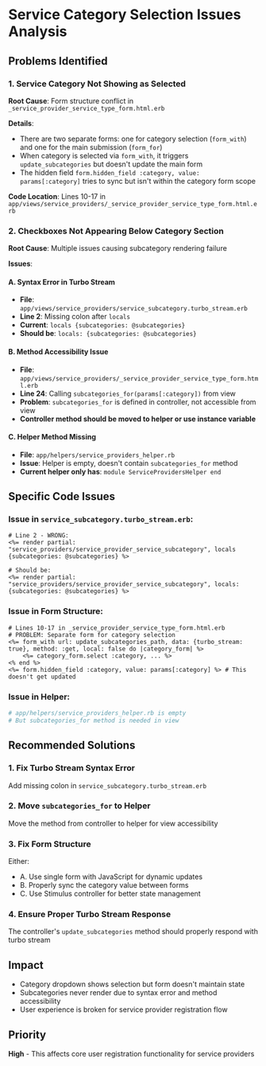 # Service Category Selection Issues Analysis

## Problems Identified

### 1. Service Category Not Showing as Selected

**Root Cause**: Form structure conflict in `_service_provider_service_type_form.html.erb`

**Details**:
- There are two separate forms: one for category selection (`form_with`) and one for the main submission (`form_for`)
- When category is selected via `form_with`, it triggers `update_subcategories` but doesn't update the main form
- The hidden field `form.hidden_field :category, value: params[:category]` tries to sync but isn't within the category form scope

**Code Location**: Lines 10-17 in `app/views/service_providers/_service_provider_service_type_form.html.erb`

### 2. Checkboxes Not Appearing Below Category Section

**Root Cause**: Multiple issues causing subcategory rendering failure

**Issues**:

#### A. Syntax Error in Turbo Stream
- **File**: `app/views/service_providers/service_subcategory.turbo_stream.erb`
- **Line 2**: Missing colon after `locals`
- **Current**: `locals {subcategories: @subcategories}`
- **Should be**: `locals: {subcategories: @subcategories}`

#### B. Method Accessibility Issue
- **File**: `app/views/service_providers/_service_provider_service_type_form.html.erb`
- **Line 24**: Calling `subcategories_for(params[:category])` from view
- **Problem**: `subcategories_for` is defined in controller, not accessible from view
- **Controller method should be moved to helper or use instance variable**

#### C. Helper Method Missing
- **File**: `app/helpers/service_providers_helper.rb`
- **Issue**: Helper is empty, doesn't contain `subcategories_for` method
- **Current helper only has**: `module ServiceProvidersHelper end`

## Specific Code Issues

### Issue in `service_subcategory.turbo_stream.erb`:
```erb
# Line 2 - WRONG:
<%= render partial: "service_providers/service_provider_service_subcategory", locals {subcategories: @subcategories} %>

# Should be:
<%= render partial: "service_providers/service_provider_service_subcategory", locals: {subcategories: @subcategories} %>
```

### Issue in Form Structure:
```erb
# Lines 10-17 in _service_provider_service_type_form.html.erb
# PROBLEM: Separate form for category selection
<%= form_with url: update_subcategories_path, data: {turbo_stream: true}, method: :get, local: false do |category_form| %>
    <%= category_form.select :category, ... %>
<% end %>
<%= form.hidden_field :category, value: params[:category] %> # This doesn't get updated
```

### Issue in Helper:
```ruby
# app/helpers/service_providers_helper.rb is empty
# But subcategories_for method is needed in view
```

## Recommended Solutions

### 1. Fix Turbo Stream Syntax Error
Add missing colon in `service_subcategory.turbo_stream.erb`

### 2. Move `subcategories_for` to Helper
Move the method from controller to helper for view accessibility

### 3. Fix Form Structure
Either:
- A. Use single form with JavaScript for dynamic updates
- B. Properly sync the category value between forms
- C. Use Stimulus controller for better state management

### 4. Ensure Proper Turbo Stream Response
The controller's `update_subcategories` method should properly respond with turbo stream

## Impact
- Category dropdown shows selection but form doesn't maintain state
- Subcategories never render due to syntax error and method accessibility
- User experience is broken for service provider registration flow

## Priority
**High** - This affects core user registration functionality for service providers